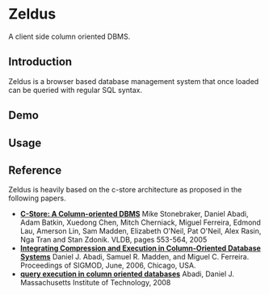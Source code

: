 # Zeldus
A client side column oriented DBMS.

## Introduction
Zeldus is a browser based database management system that once loaded can be queried with regular SQL syntax.

## Demo

## Usage

## Reference
Zeldus is heavily based on the c-store architecture as proposed in the following papers.
* **[C-Store: A Column-oriented DBMS](http://db.csail.mit.edu/projects/cstore/vldb.pdf)**
 Mike Stonebraker, Daniel Abadi, Adam Batkin, Xuedong Chen, Mitch Cherniack, Miguel Ferreira, Edmond Lau, Amerson Lin, Sam Madden, Elizabeth O'Neil, Pat O'Neil, Alex Rasin, Nga Tran and Stan Zdonik. VLDB, pages 553-564, 2005
* **[Integrating Compression and Execution in Column-Oriented Database Systems](http://db.csail.mit.edu/projects/cstore/abadisigmod06.pdf)**
 Daniel J. Abadi, Samuel R. Madden, and Miguel C. Ferreira. Proceedings of SIGMOD, June, 2006, Chicago, USA.
* **[query execution in column oriented databases](http://paperhub.s3.amazonaws.com/14d147739ca381a610b8eea771ab0c84.pdf)**
 Abadi, Daniel J. Massachusetts Institute of Technology, 2008